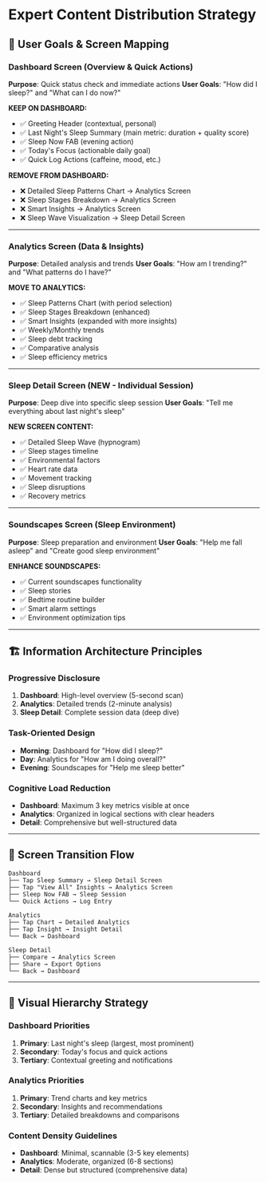 # Expert Content Distribution Strategy

## 🎯 **User Goals & Screen Mapping**

### **Dashboard Screen (Overview & Quick Actions)**
**Purpose**: Quick status check and immediate actions
**User Goals**: "How did I sleep?" and "What can I do now?"

**KEEP ON DASHBOARD:**
- ✅ Greeting Header (contextual, personal)
- ✅ Last Night's Sleep Summary (main metric: duration + quality score)
- ✅ Sleep Now FAB (evening action)
- ✅ Today's Focus (actionable daily goal)
- ✅ Quick Log Actions (caffeine, mood, etc.)

**REMOVE FROM DASHBOARD:**
- ❌ Detailed Sleep Patterns Chart → Analytics Screen
- ❌ Sleep Stages Breakdown → Analytics Screen  
- ❌ Smart Insights → Analytics Screen
- ❌ Sleep Wave Visualization → Sleep Detail Screen

---

### **Analytics Screen (Data & Insights)**
**Purpose**: Detailed analysis and trends
**User Goals**: "How am I trending?" and "What patterns do I have?"

**MOVE TO ANALYTICS:**
- ✅ Sleep Patterns Chart (with period selection)
- ✅ Sleep Stages Breakdown (enhanced)
- ✅ Smart Insights (expanded with more insights)
- ✅ Weekly/Monthly trends
- ✅ Sleep debt tracking
- ✅ Comparative analysis
- ✅ Sleep efficiency metrics

---

### **Sleep Detail Screen (NEW - Individual Session)**
**Purpose**: Deep dive into specific sleep session
**User Goals**: "Tell me everything about last night's sleep"

**NEW SCREEN CONTENT:**
- ✅ Detailed Sleep Wave (hypnogram)
- ✅ Sleep stages timeline
- ✅ Environmental factors
- ✅ Heart rate data
- ✅ Movement tracking
- ✅ Sleep disruptions
- ✅ Recovery metrics

---

### **Soundscapes Screen (Sleep Environment)**
**Purpose**: Sleep preparation and environment
**User Goals**: "Help me fall asleep" and "Create good sleep environment"

**ENHANCE SOUNDSCAPES:**
- ✅ Current soundscapes functionality
- ✅ Sleep stories
- ✅ Bedtime routine builder
- ✅ Smart alarm settings
- ✅ Environment optimization tips

---

## 🏗️ **Information Architecture Principles**

### **Progressive Disclosure**
1. **Dashboard**: High-level overview (5-second scan)
2. **Analytics**: Detailed trends (2-minute analysis)  
3. **Sleep Detail**: Complete session data (deep dive)

### **Task-Oriented Design**
- **Morning**: Dashboard for "How did I sleep?"
- **Day**: Analytics for "How am I doing overall?"
- **Evening**: Soundscapes for "Help me sleep better"

### **Cognitive Load Reduction**
- **Dashboard**: Maximum 3 key metrics visible at once
- **Analytics**: Organized in logical sections with clear headers
- **Detail**: Comprehensive but well-structured data

---

## 📱 **Screen Transition Flow**

```
Dashboard
├── Tap Sleep Summary → Sleep Detail Screen
├── Tap "View All" Insights → Analytics Screen  
├── Sleep Now FAB → Sleep Session
└── Quick Actions → Log Entry

Analytics
├── Tap Chart → Detailed Analytics
├── Tap Insight → Insight Detail
└── Back → Dashboard

Sleep Detail
├── Compare → Analytics Screen
├── Share → Export Options
└── Back → Dashboard
```

---

## 🎨 **Visual Hierarchy Strategy**

### **Dashboard Priorities**
1. **Primary**: Last night's sleep (largest, most prominent)
2. **Secondary**: Today's focus and quick actions
3. **Tertiary**: Contextual greeting and notifications

### **Analytics Priorities**
1. **Primary**: Trend charts and key metrics
2. **Secondary**: Insights and recommendations
3. **Tertiary**: Detailed breakdowns and comparisons

### **Content Density Guidelines**
- **Dashboard**: Minimal, scannable (3-5 key elements)
- **Analytics**: Moderate, organized (6-8 sections)
- **Detail**: Dense but structured (comprehensive data)
